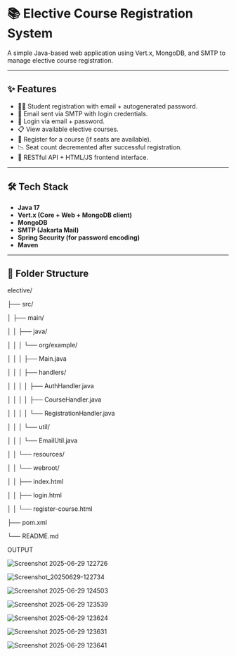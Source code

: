 # 📚 Elective Course Registration System

A simple Java-based web application using Vert.x, MongoDB, and SMTP to manage elective course registration.

---

## ✨ Features

- 🧑‍🎓 Student registration with email + autogenerated password.
- 📩 Email sent via SMTP with login credentials.
- 🔐 Login via email + password.
- 📋 View available elective courses.
- 📝 Register for a course (if seats are available).
- 📉 Seat count decremented after successful registration.
- 🔧 RESTful API + HTML/JS frontend interface.

---

## 🛠️ Tech Stack

- **Java 17**
- **Vert.x (Core + Web + MongoDB client)**
- **MongoDB**
- **SMTP (Jakarta Mail)**
- **Spring Security (for password encoding)**
- **Maven**

---

## 📁 Folder Structure

elective/

├── src/

│ ├── main/

│ │ ├── java/

│ │ │ └── org/example/

│ │ │ ├── Main.java

│ │ │ ├── handlers/

│ │ │ │ ├── AuthHandler.java

│ │ │ │ ├── CourseHandler.java

│ │ │ │ └── RegistrationHandler.java

│ │ │ └── util/

│ │ │ └── EmailUtil.java

│ │ └── resources/

│ │ └── webroot/

│ │ ├── index.html

│ │ ├── login.html

│ │ └── register-course.html

├── pom.xml

└── README.md

OUTPUT

![Screenshot 2025-06-29 122726](https://github.com/user-attachments/assets/22062748-72a9-41b7-be55-acb9ad89ad80)

![Screenshot_20250629-122734](https://github.com/user-attachments/assets/0442364a-0772-4ab4-b6a8-b8c9cab45e2e)

![Screenshot 2025-06-29 124503](https://github.com/user-attachments/assets/9f05d266-4907-49ed-ab68-637ce7955f9c)

![Screenshot 2025-06-29 123539](https://github.com/user-attachments/assets/e8e8088d-ce78-4ed2-9ee2-6beb5096e673)

![Screenshot 2025-06-29 123624](https://github.com/user-attachments/assets/5a4c5b5b-76b1-4c68-872e-dcf39203caf5)

![Screenshot 2025-06-29 123631](https://github.com/user-attachments/assets/3cedfad7-e945-462c-b7aa-12abb97892f0)

![Screenshot 2025-06-29 123641](https://github.com/user-attachments/assets/3909aeaf-ddc2-4d51-a121-0387b7bc2984)



